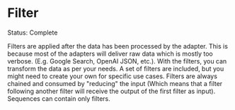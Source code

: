# Filter

Status: Complete

Filters are applied after the data has been processed by the adapter. This is because most of the adapters will deliver
raw data which is mostly too verbose. (E.g. Google Search, OpenAI JSON, etc.). With the filters, you can transform the
data as per your needs. A set of filters are included, but you might need to create your own for specific use cases.
Filters are always chained and consumed by "reducing" the input (Which means that a filter following another filter will
receive the output of the first filter as input). Sequences can contain only filters.

